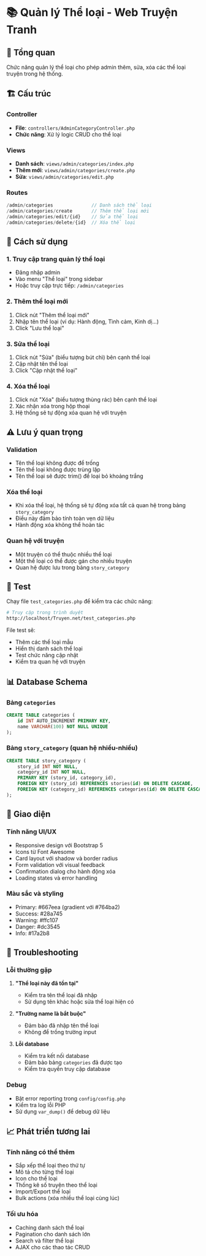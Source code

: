 # 📚 Quản lý Thể loại - Web Truyện Tranh

## 🎯 Tổng quan

Chức năng quản lý thể loại cho phép admin thêm, sửa, xóa các thể loại truyện trong hệ thống.

## 🏗️ Cấu trúc

### Controller
- **File**: `controllers/AdminCategoryController.php`
- **Chức năng**: Xử lý logic CRUD cho thể loại

### Views
- **Danh sách**: `views/admin/categories/index.php`
- **Thêm mới**: `views/admin/categories/create.php`
- **Sửa**: `views/admin/categories/edit.php`

### Routes
```php
/admin/categories              // Danh sách thể loại
/admin/categories/create       // Thêm thể loại mới
/admin/categories/edit/{id}    // Sửa thể loại
/admin/categories/delete/{id}  // Xóa thể loại
```

## 🚀 Cách sử dụng

### 1. Truy cập trang quản lý thể loại
- Đăng nhập admin
- Vào menu "Thể loại" trong sidebar
- Hoặc truy cập trực tiếp: `/admin/categories`

### 2. Thêm thể loại mới
1. Click nút "Thêm thể loại mới"
2. Nhập tên thể loại (ví dụ: Hành động, Tình cảm, Kinh dị...)
3. Click "Lưu thể loại"

### 3. Sửa thể loại
1. Click nút "Sửa" (biểu tượng bút chì) bên cạnh thể loại
2. Cập nhật tên thể loại
3. Click "Cập nhật thể loại"

### 4. Xóa thể loại
1. Click nút "Xóa" (biểu tượng thùng rác) bên cạnh thể loại
2. Xác nhận xóa trong hộp thoại
3. Hệ thống sẽ tự động xóa quan hệ với truyện

## ⚠️ Lưu ý quan trọng

### Validation
- Tên thể loại không được để trống
- Tên thể loại không được trùng lặp
- Tên thể loại sẽ được trim() để loại bỏ khoảng trắng

### Xóa thể loại
- Khi xóa thể loại, hệ thống sẽ tự động xóa tất cả quan hệ trong bảng `story_category`
- Điều này đảm bảo tính toàn vẹn dữ liệu
- Hành động xóa không thể hoàn tác

### Quan hệ với truyện
- Một truyện có thể thuộc nhiều thể loại
- Một thể loại có thể được gán cho nhiều truyện
- Quan hệ được lưu trong bảng `story_category`

## 🧪 Test

Chạy file `test_categories.php` để kiểm tra các chức năng:

```bash
# Truy cập trong trình duyệt
http://localhost/Truyen.net/test_categories.php
```

File test sẽ:
- Thêm các thể loại mẫu
- Hiển thị danh sách thể loại
- Test chức năng cập nhật
- Kiểm tra quan hệ với truyện

## 📊 Database Schema

### Bảng `categories`
```sql
CREATE TABLE categories (
    id INT AUTO_INCREMENT PRIMARY KEY,
    name VARCHAR(100) NOT NULL UNIQUE
);
```

### Bảng `story_category` (quan hệ nhiều-nhiều)
```sql
CREATE TABLE story_category (
    story_id INT NOT NULL,
    category_id INT NOT NULL,
    PRIMARY KEY (story_id, category_id),
    FOREIGN KEY (story_id) REFERENCES stories(id) ON DELETE CASCADE,
    FOREIGN KEY (category_id) REFERENCES categories(id) ON DELETE CASCADE
);
```

## 🎨 Giao diện

### Tính năng UI/UX
- Responsive design với Bootstrap 5
- Icons từ Font Awesome
- Card layout với shadow và border radius
- Form validation với visual feedback
- Confirmation dialog cho hành động xóa
- Loading states và error handling

### Màu sắc và styling
- Primary: #667eea (gradient với #764ba2)
- Success: #28a745
- Warning: #ffc107
- Danger: #dc3545
- Info: #17a2b8

## 🔧 Troubleshooting

### Lỗi thường gặp

1. **"Thể loại này đã tồn tại"**
   - Kiểm tra tên thể loại đã nhập
   - Sử dụng tên khác hoặc sửa thể loại hiện có

2. **"Trường name là bắt buộc"**
   - Đảm bảo đã nhập tên thể loại
   - Không để trống trường input

3. **Lỗi database**
   - Kiểm tra kết nối database
   - Đảm bảo bảng `categories` đã được tạo
   - Kiểm tra quyền truy cập database

### Debug
- Bật error reporting trong `config/config.php`
- Kiểm tra log lỗi PHP
- Sử dụng `var_dump()` để debug dữ liệu

## 📈 Phát triển tương lai

### Tính năng có thể thêm
- Sắp xếp thể loại theo thứ tự
- Mô tả cho từng thể loại
- Icon cho thể loại
- Thống kê số truyện theo thể loại
- Import/Export thể loại
- Bulk actions (xóa nhiều thể loại cùng lúc)

### Tối ưu hóa
- Caching danh sách thể loại
- Pagination cho danh sách lớn
- Search và filter thể loại
- AJAX cho các thao tác CRUD 